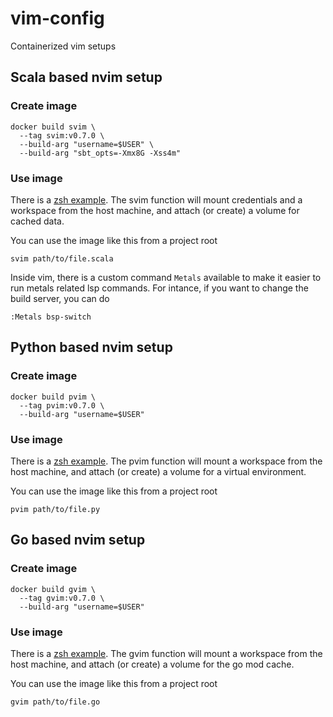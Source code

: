 # vim-config

Containerized vim setups

## Scala based nvim setup

### Create image

```
docker build svim \
  --tag svim:v0.7.0 \
  --build-arg "username=$USER" \
  --build-arg "sbt_opts=-Xmx8G -Xss4m"
```

### Use image

There is a [zsh example](examples/svim.zsh). The svim
function will mount credentials and a workspace from the host machine,
and attach (or create) a volume for cached data.

You can use the image like this from a project root

```
svim path/to/file.scala
```

Inside vim, there is a custom command `Metals` available to make it easier to run
metals related lsp commands. For intance, if you want to change the build server,
you can do

```
:Metals bsp-switch
```

## Python based nvim setup

### Create image

```
docker build pvim \
  --tag pvim:v0.7.0 \
  --build-arg "username=$USER"
```

### Use image

There is a [zsh example](examples/pvim.zsh). The pvim
function will mount a workspace from the host machine,
and attach (or create) a volume for a virtual environment.

You can use the image like this from a project root

```
pvim path/to/file.py
```

## Go based nvim setup

### Create image

```
docker build gvim \
  --tag gvim:v0.7.0 \
  --build-arg "username=$USER"
```

### Use image

There is a [zsh example](examples/gvim.zsh). The gvim
function will mount a workspace from the host machine, and
attach (or create) a volume for the go mod cache.

You can use the image like this from a project root

```
gvim path/to/file.go
```
